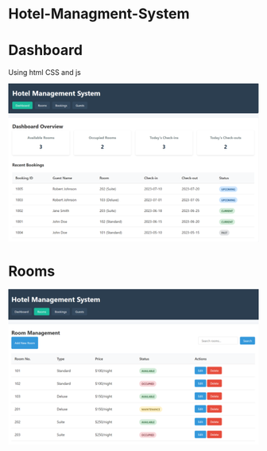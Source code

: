 # Hotel-Managment-System
<h1>Dashboard</h1>
<p>Using html CSS and js</p>

![image alt](https://github.com/Aadarshkumarsingh8084/Hotel-Managment-System/blob/17d99dcc09301c50ac437efc73a5b4df6adbee27/Screenshot%202025-03-30%20183809.png)

<h1>Rooms</h1>

![image alt](https://github.com/Aadarshkumarsingh8084/Hotel-Managment-System/blob/2038b23d7abe3321db07348775573883f349fb67/Screenshot%202025-03-30%20183846.png)
